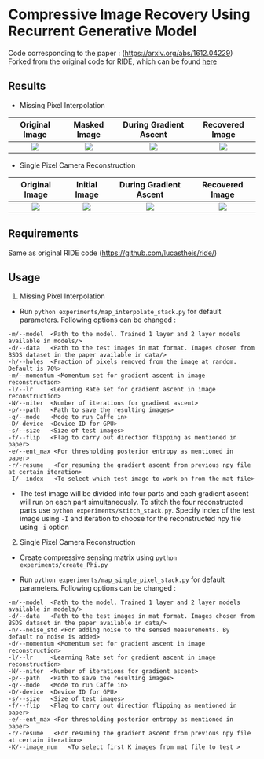 # Compressive Image Recovery Using Recurrent Generative Model

Code corresponding to the paper : (https://arxiv.org/abs/1612.04229)  
Forked from the original code for RIDE, which can be found [here](https://github.com/lucastheis/ride/)

## Results
- Missing Pixel Interpolation

Original Image          |  Masked Image      |  During Gradient Ascent   | Recovered Image
:-------------------------:|:-------------------------: | :-------------------------:|:-------------------------:
![](https://github.com/adaveiitm/ride/blob/master/code/images/interpolate/original_img.png)  |  ![](https://github.com/adaveiitm/ride/blob/master/code/images/interpolate/noisy_img.png) | ![](https://github.com/adaveiitm/ride/blob/master/code/images/interpolate/animation.gif) | ![](https://github.com/adaveiitm/ride/blob/master/code/images/interpolate/cleaned_img300.png) 

- Single Pixel Camera Reconstruction

Original Image          |  Initial Image      |   During Gradient Ascent   | Recovered Image
:-------------------------:|:-------------------------: | :-------------------------:|:-------------------------:
![](https://github.com/adaveiitm/ride/blob/master/code/images/single_pixel/original_img.png)  |  ![](https://github.com/adaveiitm/ride/blob/master/code/images/single_pixel/img000.png) | ![](https://github.com/adaveiitm/ride/blob/master/code/images/single_pixel/animation.gif) | ![](https://github.com/adaveiitm/ride/blob/master/code/images/single_pixel/img130.png) 


## Requirements

Same as original RIDE code (https://github.com/lucastheis/ride/)

## Usage

1. Missing Pixel Interpolation

  - Run `python experiments/map_interpolate_stack.py` for default parameters. Following options can be changed :
  ```
  -m/--model  <Path to the model. Trained 1 layer and 2 layer models available in models/>
  -d/--data   <Path to the test images in mat format. Images chosen from BSDS dataset in the paper available in data/>
  -h/--holes  <Fraction of pixels removed from the image at random. Default is 70%>
  -m/--momentum <Momentum set for gradient ascent in image reconstruction>
  -l/--lr     <Learning Rate set for gradient ascent in image reconstruction>
  -N/--niter  <Number of iterations for gradient ascent>
  -p/--path   <Path to save the resulting images>
  -q/--mode   <Mode to run Caffe in>
  -D/-device  <Device ID for GPU>
  -s/--size   <Size of test images>
  -f/--flip   <Flag to carry out direction flipping as mentioned in paper>
  -e/--ent_max <For thresholding posterior entropy as mentioned in paper>
  -r/-resume   <For resuming the gradient ascent from previous npy file at certain iteration>
  -I/--index   <To select which test image to work on from the mat file>
  ```

  - The test image will be divided into four parts and each gradient ascent will run on each part simultaneously. To stitch the four reconstructed parts use `python experiments/stitch_stack.py`. Specify index of the test image using `-I` and iteration to choose for the reconstructed npy file using `-i` option 

2. Single Pixel Camera Reconstruction

  - Create compressive sensing matrix using `python experiments/create_Phi.py`

  - Run `python experiments/map_single_pixel_stack.py` for default parameters. Following options can be changed :
  ```
  -m/--model  <Path to the model. Trained 1 layer and 2 layer models available in models/>
  -d/--data   <Path to the test images in mat format. Images chosen from BSDS dataset in the paper available in data/>
  -n/--noise_std <For adding noise to the sensed measurements. By default no noise is added>
  -d/--momentum <Momentum set for gradient ascent in image reconstruction>
  -l/--lr     <Learning Rate set for gradient ascent in image reconstruction>
  -N/--niter  <Number of iterations for gradient ascent>
  -p/--path   <Path to save the resulting images>
  -q/--mode   <Mode to run Caffe in>
  -D/-device  <Device ID for GPU>
  -s/--size   <Size of test images>
  -f/--flip   <Flag to carry out direction flipping as mentioned in paper>
  -e/--ent_max <For thresholding posterior entropy as mentioned in paper>
  -r/-resume   <For resuming the gradient ascent from previous npy file at certain iteration>
  -K/--image_num   <To select first K images from mat file to test >
  ``` 
